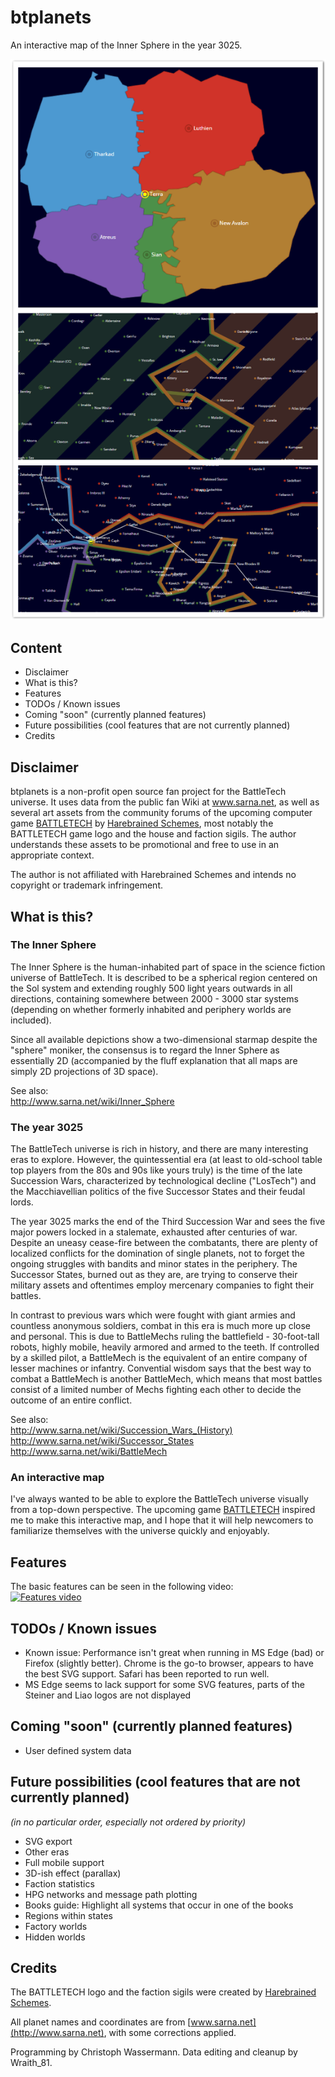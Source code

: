 # btplanets
An interactive map of the Inner Sphere in the year 3025.

<img src="img/screenshots/collage.png" />

## Content
- Disclaimer
- What is this?
- Features
- TODOs / Known issues
- Coming "soon" (currently planned features)
- Future possibilities (cool features that are not currently planned)
- Credits

## Disclaimer
btplanets is a non-profit open source fan project for the BattleTech universe. It uses data from the public
fan Wiki at www.sarna.net, as well as several art assets from the community forums of the upcoming computer
game [BATTLETECH](https://community.battletechgame.com/forums) by [Harebrained Schemes](http://harebrained-schemes.com/),
most notably the BATTLETECH game logo and the house and faction sigils. The author understands these assets
to be promotional and free to use in an appropriate context.

The author is not affiliated with Harebrained Schemes and intends no copyright or trademark infringement.

## What is this?

### The Inner Sphere
The Inner Sphere is the human-inhabited part of space in the science fiction universe of BattleTech. It is
described to be a spherical region centered on the Sol system and extending roughly 500 light years outwards in all
directions, containing somewhere between 2000 - 3000 star systems (depending on whether formerly inhabited and
periphery worlds are included).

Since all available depictions show a two-dimensional starmap despite the "sphere" moniker, the consensus is to regard
the Inner Sphere as essentially 2D (accompanied by the fluff explanation that all maps are simply 2D projections
of 3D space).

See also:  
http://www.sarna.net/wiki/Inner_Sphere

### The year 3025
The BattleTech universe is rich in history, and there are many interesting eras to explore. However, the quintessential
era (at least to old-school table top players from the 80s and 90s like yours truly) is the time of the late
Succession Wars, characterized by technological decline ("LosTech") and the Macchiavellian politics of the five
Successor States and their feudal lords.

The year 3025 marks the end of the Third Succession War and sees the five major powers locked in a stalemate, exhausted
after centuries of war. Despite an uneasy cease-fire between the combatants, there are plenty of localized conflicts
for the domination of single planets, not to forget the ongoing struggles with bandits and minor states in the periphery.
The Successor States, burned out as they are, are trying to conserve their military assets and oftentimes employ
mercenary companies to fight their battles.

In contrast to previous wars which were fought with giant armies and countless anonymous soldiers, combat in this era is
much more up close and personal. This is due to BattleMechs ruling the battlefield - 30-foot-tall robots, highly
mobile, heavily armored and armed to the teeth. If controlled by a skilled pilot, a BattleMech is the equivalent of an
entire company of lesser machines or infantry. Convential wisdom says that the best way to combat a BattleMech is another
BattleMech, which means that most battles consist of a limited number of Mechs fighting each other to decide the
outcome of an entire conflict.

See also:  
http://www.sarna.net/wiki/Succession_Wars_(History)  
http://www.sarna.net/wiki/Successor_States  
http://www.sarna.net/wiki/BattleMech

### An interactive map
I've always wanted to be able to explore the BattleTech universe visually from a top-down perspective. The upcoming game [BATTLETECH](http://battletechgame.com/) inspired me to make this interactive map, and I hope that it will help newcomers to
familiarize themselves with the universe quickly and enjoyably.

## Features
The basic features can be seen in the following video:  
[![Features video](http://img.youtube.com/vi/3AD8RVQdKq8/0.jpg)](http://www.youtube.com/watch?v=3AD8RVQdKq8)

## TODOs / Known issues
- Known issue: Performance isn't great when running in MS Edge (bad) or Firefox (slightly better). Chrome is the go-to
    browser, appears to have the best SVG support. Safari has been reported to run well.
- MS Edge seems to lack support for some SVG features, parts of the Steiner and Liao logos are not displayed

## Coming "soon" (currently planned features)
- User defined system data

## Future possibilities (cool features that are not currently planned)
_(in no particular order, *especially* not ordered by priority)_  
- SVG export
- Other eras
- Full mobile support
- 3D-ish effect (parallax)
- Faction statistics
- HPG networks and message path plotting
- Books guide: Highlight all systems that occur in one of the books
- Regions within states
- Factory worlds
- Hidden worlds

## Credits
The BATTLETECH logo and the faction sigils were created by [Harebrained Schemes](http://www.harebrained-schemes.com).

All planet names and coordinates are from [www.sarna.net](http://www.sarna.net), with some corrections applied.

Programming by Christoph Wassermann.
Data editing and cleanup by Wraith_81.
